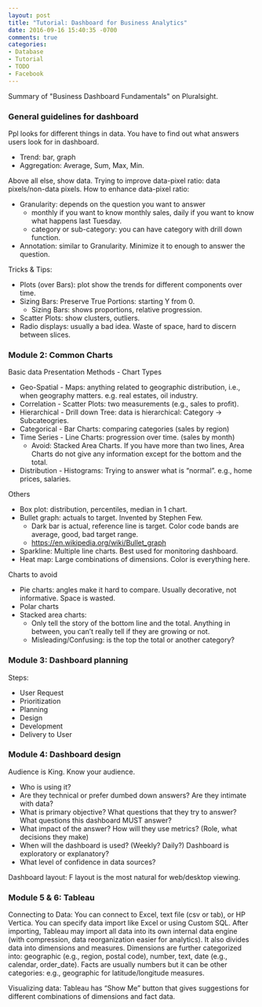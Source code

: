 ```yaml
---
layout: post
title: "Tutorial: Dashboard for Business Analytics"
date: 2016-09-16 15:40:35 -0700
comments: true
categories: 
- Database
- Tutorial
- TODO
- Facebook
---
```


Summary of "Business Dashboard Fundamentals" on Pluralsight.

<!--more-->

### General guidelines for dashboard

Ppl looks for different things in data. You have to find out what answers users look for in dashboard.

* Trend: bar, graph
* Aggregation: Average, Sum, Max, Min.


Above all else, show data.
Trying to improve data-pixel ratio: data pixels/non-data pixels.
How to enhance data-pixel ratio:

* Granularity: depends on the question you want to answer
	* monthly if you want to know monthly sales, daily if you want to know what happens last Tuesday.
	* category or sub-category: you can have category with drill down function.
* Annotation: similar to Granularity. Minimize it to enough to answer the question.

Tricks & Tips:

* Plots (over Bars): plot show the trends for different components over time.
* Sizing Bars: Preserve True Portions: starting Y from 0.
	* Sizing Bars: shows proportions, relative progression.
* Scatter Plots: show clusters, outliers.
* Radio displays: usually a bad idea. Waste of space, hard to discern between slices.


### Module 2: Common Charts

Basic data Presentation Methods - Chart Types

* Geo-Spatial - Maps: anything related to geographic distribution, i.e., when geography matters. e.g. real estates, oil industry.
* Correlation - Scatter Plots: two measurements (e.g., sales to profit).
* Hierarchical - Drill down Tree: data is hierarchical: Category -> Subcateogries.
* Categorical - Bar Charts: comparing categories (sales by region)
* Time Series - Line Charts: progression over time. (sales by month)
	* Avoid: Stacked Area Charts. If you have more than two lines, Area Charts do not give any information except for the bottom and the total.
* Distribution - Histograms: Trying to answer what is “normal”. e.g., home prices, salaries.

Others

* Box plot: distribution, percentiles, median in 1 chart.
* Bullet graph: actuals to target. Invented by Stephen Few.
	* Dark bar is actual, reference line is target. Color code bands are average, good, bad target range.
	* https://en.wikipedia.org/wiki/Bullet_graph
* Sparkline: Multiple line charts. Best used for monitoring dashboard.
* Heat map: Large combinations of dimensions. Color is everything here.


Charts to avoid

* Pie charts: angles make it hard to compare. Usually decorative, not informative. Space is wasted.
* Polar charts
* Stacked area charts:
	* Only tell the story of the bottom line and the total. Anything in between, you can’t really tell if they are growing or not.
	* Misleading/Confusing: is the top the total or another category?

### Module 3: Dashboard planning

Steps:

* User Request
* Prioritization
* Planning
* Design
* Development
* Delivery to User


### Module 4: Dashboard design 

Audience is King. Know your audience.

* Who is using it? 
* Are they technical or prefer dumbed down answers? Are they intimate with data?
* What is primary objective? What questions that they try to answer? What questions this dashboard MUST answer?
* What impact of the answer? How will they use metrics? (Role, what decisions they make)
* When will the dashboard is used? (Weekly? Daily?) Dashboard is exploratory or explanatory?
* What level of confidence in data sources?

Dashboard layout: F layout is the most natural for web/desktop viewing.


### Module 5 & 6: Tableau

Connecting to Data:
You can connect to Excel, text file (csv or tab), or HP Vertica.
You can specify data import like Excel or using Custom SQL.
After importing, Tableau may import all data into its own internal data engine (with compression, data reorganization easier for analytics).
It also divides data into dimensions and measures.
Dimensions are further categorized into: geographic (e.g., region, postal code), number, text, date (e.g., calendar, order_date).
Facts are usually numbers but it can be other categories: e.g., geographic for latitude/longitude measures.

Visualizing data:
Tableau has “Show Me” button that gives suggestions for different combinations of dimensions and fact data.
